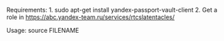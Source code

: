 Requirements:
    1. sudo apt-get install yandex-passport-vault-client
    2. Get a role in https://abc.yandex-team.ru/services/rtcslatentacles/

Usage:
    source FILENAME
